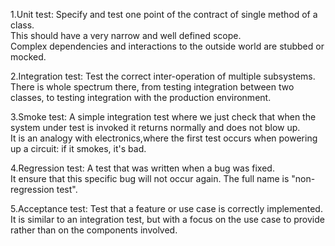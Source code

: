 1.Unit test: Specify and test one point of the contract of single method of a class.   
This should have a very narrow and well defined scope.   
Complex dependencies and interactions to the outside world are stubbed or mocked.   

2.Integration test: Test the correct inter-operation of multiple subsystems.    
There is whole spectrum there, from testing integration between two classes, to testing integration with the production environment.   

3.Smoke test: A simple integration test where we just check that when the system under test is invoked it returns normally and does not blow up.    
It is an analogy with electronics,where the first test occurs when powering up a circuit: if it smokes, it's bad.   

4.Regression test: A test that was written when a bug was fixed.   
It ensure that this specific bug will not occur again. The full name is "non-regression test".   

5.Acceptance test: Test that a feature or use case is correctly implemented.    
It is similar to an integration test, but with a focus on the use case to provide rather than on the components involved.  
